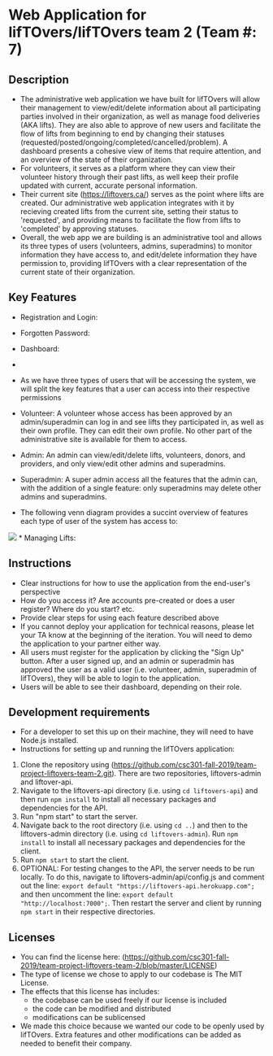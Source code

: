 # Web Application for lifTOvers/lifTOvers team 2 (Team #: 7)

## Description 
 * The administrative web application we have built for lifTOvers will allow their management to view/edit/delete information about all participating parties involved in their organization, as well as manage food deliveries (AKA lifts). They are also able to approve of new users and facilitate the flow of lifts from beginning to end by changing their statuses (requested/posted/ongoing/completed/cancelled/problem). A dashboard presents a cohesive view of items that require attention, and an overview of the state of their organization. 
 * For volunteers, it serves as a platform where they can view their volunteer history through their past lifts, as well keep their profile updated with current, accurate personal information. 
 * Their current site (https://liftovers.ca/) serves as the point where lifts are created. Our administrative web application integrates with it by recieving created lifts from the current site, setting their status to 'requested', and providing means to facilitate the flow from lifts to 'completed' by approving statuses. 
 * Overall, the web app we are building is an administrative tool and allows its three types of users (volunteers, admins, superadmins) to monitor information they have access to, and edit/delete information they have permission to, providing lifTOvers with a clear representation of the current state of their organization. 

## Key Features
 
 * Registration and Login:
 * Forgotten Password: 
 * Dashboard: 
 * 
 
 * As we have three types of users that will be accessing the system, we will split the key features that a user can access into their respective permissions
 * Volunteer: A volunteer whose access has been approved by an admin/superadmin can log in and see lifts they participated in, as well as their own profile. They can edit their own profile. No other part of the administrative site is available for them to access. 
 * Admin: An admin can view/edit/delete lifts, volunteers, donors, and providers, and only view/edit other admins and superadmins. 
 * Superadmin: A super admin access all the features that the admin can, with the addition of a single feature: only superadmins may delete other admins and superadmins. 
 * The following venn diagram provides a succint overview of features each type of user of the system has access to: 
 <img src="https://github.com/csc301-fall-2019/team-project-liftovers-team-2/blob/master/d3/Screen%20Shot%202019-12-02%20at%209.25.39%20PM.png" />
 * Managing Lifts: 

## Instructions
 * Clear instructions for how to use the application from the end-user's perspective
 * How do you access it? Are accounts pre-created or does a user register? Where do you start? etc. 
 * Provide clear steps for using each feature described above
 * If you cannot deploy your application for technical reasons, please let your TA know at the beginning of the iteration. You will need to demo the application to your partner either way.
 * All users must register for the application by clicking the "Sign Up" button. After a user signed up, and an admin or superadmin has approved the user as a valid user (i.e. volunteer, admin, superadmin of lifTOvers), they will be able to login to the application. 
 * Users will be able to see their dashboard, depending on their role. 
 
 ## Development requirements
 
 * For a developer to set this up on their machine, they will need to have Node.js installed. 
 * Instructions for setting up and running the lifTOvers application:
  1) Clone the repository using (https://github.com/csc301-fall-2019/team-project-liftovers-team-2.git). There are two repositories, liftovers-admin and liftover-api. 
  2) Navigate to the liftovers-api directory (i.e. using `cd liftovers-api`) and then run `npm install` to install all necessary packages and dependencies for the API. 
  3) Run "npm start" to start the server. 
  4) Navigate back to the root directory (i.e. using `cd ..`) and then to the liftovers-admin directory (i.e. using `cd liftovers-admin`). Run `npm install` to install all necessary packages and dependencies for the client.
  5) Run `npm start` to start the client.
  6) OPTIONAL: For testing changes to the API, the server needs to be run locally. To do this, navigate to liftovers-admin/api/config.js and comment out the line: `export default "https://liftovers-api.herokuapp.com";` and then uncomment the line: `export default "http://localhost:7000";`. Then restart the server and client by running `npm start` in their respective directories. 

 ## Licenses 

 * You can find the license here: (https://github.com/csc301-fall-2019/team-project-liftovers-team-2/blob/master/LICENSE)
 * The type of license we chose to apply to our codebase is The MIT License. 
 * The effects that this license has includes:
   - the codebase can be used freely if our license is included
   - the code can be modified and distributed
   - modifications can be sublicensed
 * We made this choice because we wanted our code to be openly used by lifTOvers. Extra features and other modifications can be added as needed to benefit their company. 
